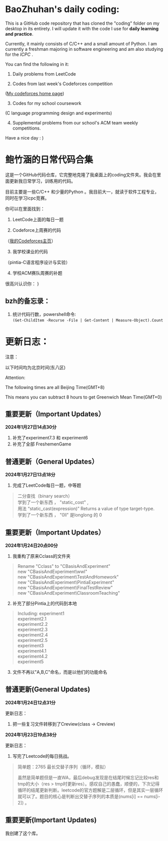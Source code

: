 
  
  

# BaoZhuhan's daily coding:

  

This is a GitHub code repository that has cloned the "coding" folder on my desktop in its entirety. I will update it with the code I use for **daily learning and practice**.  

Currently, it mainly consists of C/C++ and a small amount of Python. I am currently a freshman majoring in software engineering and am also studying for the *ICPC* .  

You can find the following in it:  

1. Daily problems from LeetCode

2. Codes from last week's Codeforces competition

([My codeforces home page](https://codeforces.com/profile/hengyuhan))

3. Codes for my school coursework  

(C language programming design and experiments)

4. Supplemental problems from our school's ACM team weekly competitions.

  
  
  

Have a nice day : )

  

# 鲍竹涵的日常代码合集

这是一个GitHub代码仓库，它完整地克隆了我桌面上的coding文件夹。我会在里面更新我日常学习，训练用的代码。  

目前主要是一些C/C++ 和少量的Python 。我目前大一，就读于软件工程专业，同时在学习icpc竞赛。  

你可以在里面找到：  

  

1. LeetCode上面的每日一题

2. Codeforce上周赛的代码  

（[我的Codeforces主页](https://codeforces.com/profile/hengyuhan)）

3. 我学校课业的代码  

（pintia-C语言程序设计与实验）

4. 学校ACM赛队周赛的补题

  

很高兴认识你： )

## bzh的备忘录：
 1. 统计代码行数，powershell命令:  
    `(Get-ChildItem -Recurse -File | Get-Content | Measure-Object).Count`


# 更新日志：

  

注意：

以下时间均为北京时间(东八区)

Attention:

The following times are all Beijing Time(GMT+8)

This means you can subtract 8 hours to get Greenwich Mean Time(GMT+0)

## 重要更新（Important Updates）

**2024年1月27日14点30分**
 1. 补充了experiment7.3 和 experiment6
 2. 补充了全部 FreshemenGame

## 普通更新（General Updates）

**2024年1月27日13点18分**

 1. 完成了LeetCode每日一题，中等题  

> 二分查找（binary search）  
> 学到了一个新东西 ， "static_cost<long long>" ,   
> 用法 “static_cast<target-type>(expression)” Returns a value of type target-type.  
> 学到了一个新东西 ， "0ll" 是longlong 的 0  

## 重要更新（Important Updates）

**2024年1月24日20点00分**  

 1. 我重构了原来Cclass的文件夹  
	 

> Rename "Cclass" to "CBasisAndExperiment"  
> new "CBasisAndExperiment\wwl"  
> new "CBasisAndExperiment\TestAndHomework"  
> new "CBasisAndExperiment\PintiaExperiment"  
> new "CBasisAndExperiment\FinalTestReview"  
> new "CBasisAndExperiment\ClassroomTeaching"  

 2. 补充了部分Pintia上的代码到本地  
 

> Including:
> experiment1  
> experiment2.1  
> experiment2.2  
> experiment2.3  
> experiment2.4  
> experiment2.5  
> experiment3  
> experiment4.1  
> experiment4.2  
> experiment5  

 3. 文件不再以"A,B,C"命名，而是以他们的功能命名  

## 普通更新(General Updates)

**2024年1月24日12点31分**

更新日志：

1. 把一些复习文件转移到了Creview(class -> Creview)

  

**2024年1月23日19点38分**

更新日志：

  

1. 写完了Leetcode的每日挑战。

> 简单题：2765 最长交替子序列（循环，模拟）
> 
> 虽然是简单题但是一直WA，最后debug发现是在结尾时候忘记比较res和tmp的大小（res >
> tmp时更新res）。感叹自己的愚蠢，顺便的，下次记得循环的结尾更新判断。leetcode的官方题解是二层循环，但是其实一层循环就可以了。题目的核心是判断出交替子序列的本质是(nums[i]
> == nums[i-2]) 。

## 重要更新(Important Updates)
我创建了这个库。

